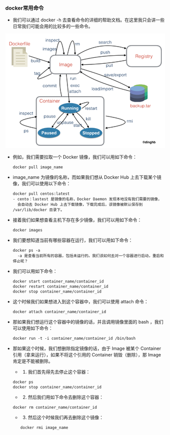 ### docker常用命令
- 我们可以通过 docker -h 去查看命令的详细的帮助文档。在这里我只会讲一些日常我们可能会用的比较多的一些命令。

![](images/docker-h.png)

- 例如，我们需要拉取一个 Docker 镜像，我们可以用如下命令：
  ```shell
  docker pull image_name
  ```
- image_name 为镜像的名称，而如果我们想从 Docker Hub 上去下载某个镜像，我们可以使用以下命令：
  ```shell
  docker pull centos:latest
  - cento：lastest 是镜像的名称，Docker Daemon 发现本地没有我们需要的镜像，
    会自动去 Docker Hub 上去下载镜像，下载完成后，该镜像被默认保存到 /var/lib/docker 目录下。
  ```

- 接着我们如果想查看主机下存在多少镜像，我们可以用如下命令：
  ```shell
  docker images
  ```
- 我们要想知道当前有哪些容器在运行，我们可以用如下命令：
  ```shell
  docker ps -a
    -a 是查看当前所有的容器，包括未运行的。我们该如何去对一个容器进行启动，重启和停止呢？
  ```
- 我们可以用如下命令：
    ```shell
    docker start container_name/container_id
    docker restart container_name/container_id
    docker stop container_name/container_id
    ```
- 这个时候我们如果想进入到这个容器中，我们可以使用 attach 命令：
  ```shell
  docker attach container_name/container_id
  ```
- 那如果我们想运行这个容器中的镜像的话，并且调用镜像里面的 bash ，我们可以使用如下命令：
  ```shell
  docker run -t -i container_name/container_id /bin/bash
  ```
- 那如果这个时候，我们想删除指定镜像的话，由于 Image 被某个 Container 引用（拿来运行），如果不将这个引用的 Container 销毁（删除），那 Image 肯定是不能被删除。

  - 1. 我们首先得先去停止这个容器：
  ```shell
  docker ps
  docker stop container_name/container_id
  ```
  - 2. 然后我们用如下命令去删除这个容器：
  ```shell
  docker rm container_name/container_id
  ```
  - 3. 然后这个时候我们再去删除这个镜像：
    ```shell
    docker rmi image_name
    ```
